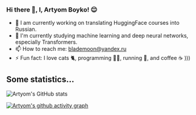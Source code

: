 ### Hi there 👋, I, Artyom Boyko! 😌 

- 🔭 I am currently working on translating HuggingFace courses into Russian.
- 🌱 I'm currently studying machine learning and deep neural networks, especially Transformers.
- 📫 How to reach me: blademoon@yandex.ru
- ⚡ Fun fact: I love cats 🐈, programming 👨‍💻, running 🏃, and coffee ☕ )))

## Some statistics...

![Artyom's GitHub stats](https://github-readme-stats.vercel.app/api?username=blademoon&show_icons=true&theme=transparent&show=reviews,discussions_started,discussions_answered,prs_merged,prs_merged_percentage)

[![Artyom's github activity graph](https://github-readme-activity-graph.vercel.app/graph?username=blademoon&theme=github-compact)](https://github.com/ashutosh00710/github-readme-activity-graph)

<!--
**blademoon/blademoon** is a ✨ _special_ ✨ repository because its `README.md` (this file) appears on your GitHub profile.

Here are some ideas to get you started:


- 👯 I’m looking to collaborate on ...
- 🤔 I’m looking for help with ...
- 💬 Ask me about ...
- 😄 Pronouns: ...
- ⚡ Fun fact: ...
-->



